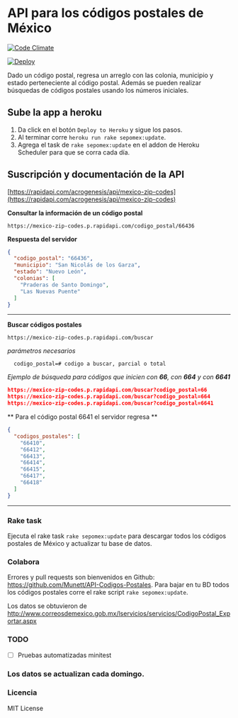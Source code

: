 # API para los códigos postales de México
[![Code Climate](https://codeclimate.com/github/Munett/API-Codigos-Postales/badges/gpa.svg)](https://codeclimate.com/github/Munett/API-Codigos-Postales)

[![Deploy](https://www.herokucdn.com/deploy/button.svg)](https://heroku.com/deploy?template=https://github.com/acrogenesis/API-Codigos-Postales)

Dado un código postal, regresa un arreglo con las colonia, municipio y estado perteneciente al código postal.
Además se pueden realizar búsquedas de códigos postales usando los números iniciales.

## Sube la app a heroku
1) Da click en el botón `Deploy to Heroku` y sigue los pasos.
2) Al terminar corre `heroku run rake sepomex:update`.
3) Agrega el task de `rake sepomex:update` en el addon de Heroku
Scheduler para que se corra cada día.

## Suscripción y documentación de la API 

[https://rapidapi.com/acrogenesis/api/mexico-zip-codes](https://rapidapi.com/acrogenesis/api/mexico-zip-codes)


**Consultar la información de un código postal**

```text
https://mexico-zip-codes.p.rapidapi.com/codigo_postal/66436
```

**Respuesta del servidor**
```json
{
  "codigo_postal": "66436",
  "municipio": "San Nicolás de los Garza",
  "estado": "Nuevo León",
  "colonias": [
    "Praderas de Santo Domingo",
    "Las Nuevas Puente"
  ]
}
```

---

**Buscar códigos postales**

```text
https://mexico-zip-codes.p.rapidapi.com/buscar
```

_parámetros necesarios_
```text
  codigo_postal=# codigo a buscar, parcial o total
```
_Ejemplo de búsqueda para códigos que inicien con **66**, con **664** y con **6641**_
```json
https://mexico-zip-codes.p.rapidapi.com/buscar?codigo_postal=66
https://mexico-zip-codes.p.rapidapi.com/buscar?codigo_postal=664
https://mexico-zip-codes.p.rapidapi.com/buscar?codigo_postal=6641
```

** Para el código postal 6641 el servidor regresa **
```json
{
  "codigos_postales": [
    "66410",
    "66412",
    "66413",
    "66414",
    "66415",
    "66417",
    "66418"
  ]
}
```

___

### Rake task
Ejecuta el rake task `rake sepomex:update` para descargar todos los códigos postales de México y actualizar tu base de datos.

### Colabora
Errores y pull requests son bienvenidos en Github: https://github.com/Munett/API-Codigos-Postales.
Para bajar en tu BD todos los códigos postales corre el rake script `rake sepomex:update`.

Los datos se obtuvieron de http://www.correosdemexico.gob.mx/lservicios/servicios/CodigoPostal_Exportar.aspx

### TODO
- [ ] Pruebas automatizadas minitest

### Los datos se actualizan cada domingo.

### Licencia
MIT License
